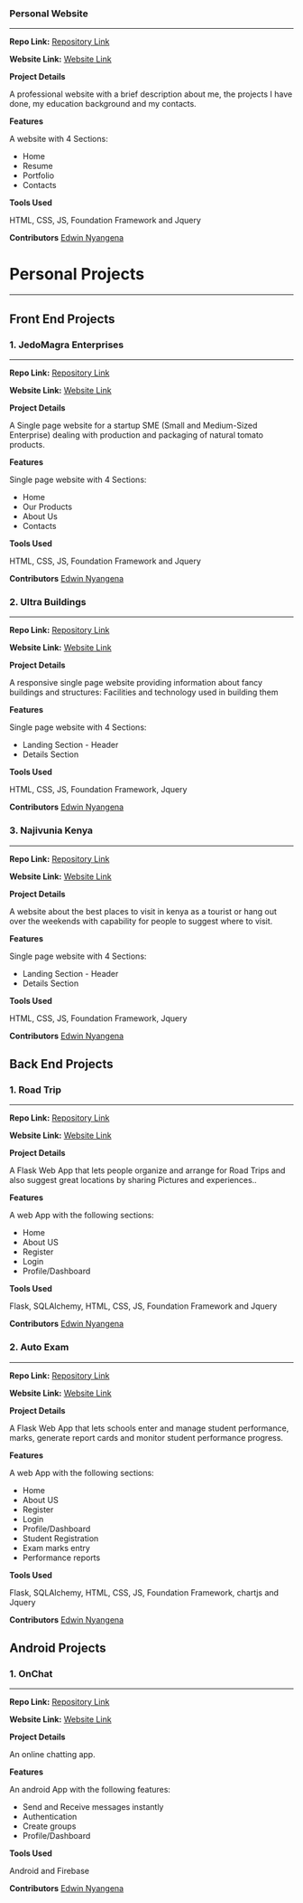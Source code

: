 ### Personal Website
_________________

**Repo Link:**  [Repository Link](https://github.com/EduhG/my-personal-website)

**Website Link:**  [Website Link](https://eduhg.netlify.com)

**Project Details**

 A professional website with a brief description about me, the projects I have done, my education background and my contacts.

**Features**

A website with 4 Sections:
* Home
* Resume
* Portfolio
* Contacts

**Tools Used**

HTML, CSS, JS, Foundation Framework and Jquery

**Contributors** [Edwin Nyangena](https://github.com/EduhG)


# Personal Projects
_________________

## **Front End Projects**

### 1. JedoMagra Enterprises
_________________

**Repo Link:** [Repository Link](https://github.com/EduhG/JedoMagra)

**Website Link:** [Website Link](https://jedomagra-enterprises.netlify.com)

**Project Details**

A Single page website for a startup SME (Small and Medium-Sized Enterprise) dealing with production and packaging of natural tomato products.

**Features**

Single page website with 4 Sections:
* Home
* Our Products
* About Us
* Contacts

**Tools Used**

HTML, CSS, JS, Foundation Framework and Jquery

**Contributors** [Edwin Nyangena](https://github.com/EduhG)
<br> 



### 2. Ultra Buildings
_________________

**Repo Link:** [Repository Link](https://github.com/EduhG/Ultra-Buildings)

**Website Link:** [Website Link](https://ultra-structures.netlify.com)

**Project Details**

A responsive single page website providing information about fancy buildings and structures: Facilities and technology used in building them

**Features**

Single page website with 4 Sections:
* Landing Section - Header
* Details Section

**Tools Used**

HTML, CSS, JS, Foundation Framework, Jquery

**Contributors** [Edwin Nyangena](https://github.com/EduhG)
<br> 



### 3. Najivunia Kenya
_________________

**Repo Link:** [Repository Link](https://github.com/EduhG/Najivunia-Kenya)

**Website Link:** [Website Link](https://najivunia-kenya.netlify.com)

**Project Details**

A website about the best places to visit in kenya as a tourist or hang out over the weekends with capability for people to suggest where to visit.


**Features**

Single page website with 4 Sections:
* Landing Section - Header
* Details Section

**Tools Used**

HTML, CSS, JS, Foundation Framework, Jquery

**Contributors** [Edwin Nyangena](https://github.com/EduhG)


## **Back End Projects**

### 1. Road Trip
_________________

**Repo Link:** [Repository Link](https://github.com/EduhG/Road-Trip)

**Website Link:** [Website Link](https://road-trip.herokuapp.com)

**Project Details**

A Flask Web App that lets people organize and arrange for Road Trips and also suggest great locations by sharing Pictures and experiences..

**Features**

A web App with the following sections:
* Home
* About US
* Register
* Login
* Profile/Dashboard

**Tools Used**

Flask, SQLAlchemy, HTML, CSS, JS, Foundation Framework and Jquery

**Contributors** [Edwin Nyangena](https://github.com/EduhG)
<br> 

### 2. Auto Exam
_________________

**Repo Link:** [Repository Link](https://github.com/EduhG/Road-Trip)

**Website Link:** [Website Link](https://auto-exam.herokuapp.com)

**Project Details**

A Flask Web App that lets schools enter and manage student performance, marks, generate report cards and monitor student performance progress.

**Features**

A web App with the following sections:
* Home
* About US
* Register
* Login
* Profile/Dashboard
* Student Registration
* Exam marks entry
* Performance reports

**Tools Used**

Flask, SQLAlchemy, HTML, CSS, JS, Foundation Framework, chartjs and Jquery

**Contributors** [Edwin Nyangena](https://github.com/EduhG)
<br> 

 
## **Android Projects**

### 1. OnChat
_________________

**Repo Link:** [Repository Link](https://github.com/EduhG/OnChat)

**Website Link:** [Website Link](https://appetize.io/app/3qwmpnw5da8whup1qj7k5hcu1g?device=nexus5&scale=75&orientation=portrait&osVersion=6.0)

**Project Details**

An online chatting app.

**Features**

An android App with the following features:
* Send and Receive messages instantly
* Authentication
* Create groups
* Profile/Dashboard

**Tools Used**

Android and Firebase

**Contributors** [Edwin Nyangena](https://github.com/EduhG)
<br> 

